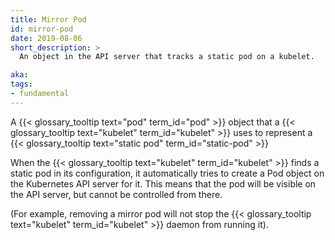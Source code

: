 ```yaml
---
title: Mirror Pod
id: mirror-pod
date: 2019-08-06
short_description: >
  An object in the API server that tracks a static pod on a kubelet.

aka: 
tags:
- fundamental
---
```

 A {{< glossary_tooltip text="pod" term_id="pod" >}} object that a {{< glossary_tooltip text="kubelet" term_id="kubelet" >}} uses
 to represent a {{< glossary_tooltip text="static pod" term_id="static-pod" >}}

<!--more--> 

When the {{< glossary_tooltip text="kubelet" term_id="kubelet" >}} finds a static pod in its configuration, it automatically tries to
create a Pod object on the Kubernetes API server for it. This means that the pod
will be visible on the API server, but cannot be controlled from there.

(For example, removing a mirror pod will not stop the {{< glossary_tooltip text="kubelet" term_id="kubelet" >}} daemon from running it).
